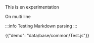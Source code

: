 This is en experimentation

On multi line

:::info
Testing Markdown parsing
:::

{{"demo": "data/base/common/Test.js"}}
